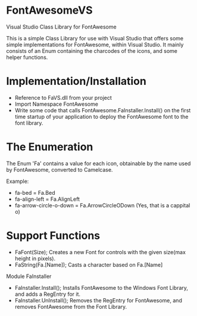 # FontAwesomeVS
Visual Studio Class Library for FontAwesome

This is a simple Class Library for use with Visual Studio that offers some simple implementations for FontAwesome, within Visual Studio. It mainly consists of an Enum containing the charcodes of the icons, and some helper functions.

# Implementation/Installation

* Reference to FaVS.dll from your project
* Import Namespace FontAwesome
* Write some code that calls FontAwesome.FaInstaller.Install() on the first time startup of your application to deploy the FontAwesome font to the font library.

# The Enumeration

The Enum 'Fa' contains a value for each icon, obtainable by the name used by FontAwesome, converted to Camelcase.

Example:
* fa-bed = Fa.Bed
* fa-align-left = Fa.AlignLeft
* fa-arrow-circle-o-down = Fa.ArrowCircleODown (Yes, that is a cappital o)

# Support Functions

* FaFont(Size);
Creates a new Font for controls with the given size(max height in pixels).
* FaString(Fa.[Name]);
Casts a character based on Fa.[Name]

Module FaInstaller
* FaInstaller.Install();
Installs FontAwesome to the Windows Font Library, and adds a RegEntry for it.
* FaInstaller.UnInstall();
Removes the RegEntry for FontAwesome, and removes FontAwesome from the Font Library.
